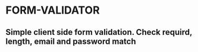 # FORM-VALIDATOR

## Simple client side form validation. Check requird, length, email and password match
